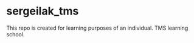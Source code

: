 # sergeilak_tms


This repo is created for learning purposes of an individual. TMS learning school. 
